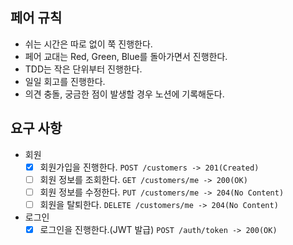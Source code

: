 ## 페어 규칙

- 쉬는 시간은 따로 없이 쭉 진행한다.
- 페어 교대는 Red, Green, Blue를 돌아가면서 진행한다.
- TDD는 작은 단위부터 진행한다.
- 일일 회고를 진행한다.
- 의견 충돌, 궁금한 점이 발생할 경우 노션에 기록해둔다.

## 요구 사항

- 회원
    - [x] 회원가입을 진행한다. `POST /customers -> 201(Created)`
    - [ ] 회원 정보를 조회한다. `GET /customers/me -> 200(OK)`
    - [ ] 회원 정보를 수정한다. `PUT /customers/me -> 204(No Content)`
    - [ ] 회원을 탈퇴한다. `DELETE /customers/me -> 204(No Content)`
- 로그인
    - [x] 로그인을 진행한다.(JWT 발급) `POST /auth/token -> 200(OK)`
